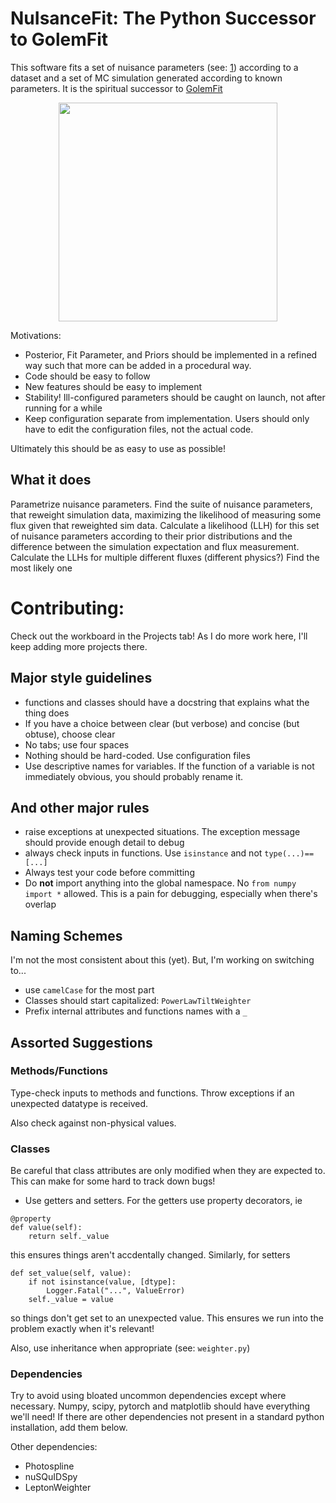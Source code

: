 # NuIsanceFit: The Python Successor to GolemFit

This software fits a set of nuisance parameters (see: [1](https://arxiv.org/abs/1909.01530)) according to a dataset and a set of MC simulation generated according to known parameters.
It is the spiritual successor to [GolemFit](https://github.com/icecube/GolemFit.)

<p align="center">
    <img src="https://user-images.githubusercontent.com/52141176/116719997-4f49d680-a9a1-11eb-9bc9-b550b13ba44f.png" width="350" height="350">
</p>
 
Motivations: 
 - Posterior, Fit Parameter, and Priors should be implemented in a refined way such that more can be added in a procedural way. 
 - Code should be easy to follow
 - New features should be easy to implement
 - Stability! Ill-configured parameters should be caught on launch, not after running for a while
 - Keep configuration separate from implementation. Users should only have to edit the configuration files, not the actual code. 

Ultimately this should be as easy to use as possible! 

## What it does

Parametrize nuisance parameters. 
Find the suite of nuisance parameters, that reweight simulation data, maximizing the likelihood of measuring some flux given that reweighted sim data. 
Calculate a likelihood (LLH) for this set of nuisance parameters according to their prior distributions and the difference between the simulation expectation and flux measurement. 
Calculate the LLHs for multiple different fluxes (different physics?)
Find the most likely one 

# Contributing:

Check out the workboard in the Projects tab! As I do more work here, I'll keep adding more projects there. 

## Major style guidelines 
 - functions and classes should have a docstring that explains what the thing does
 - If you have a choice between clear (but verbose) and concise (but obtuse), choose clear
 - No tabs; use four spaces
 - Nothing should be hard-coded. Use configuration files
 - Use descriptive names for variables. If the function of a variable is not immediately obvious, you should probably rename it. 

## And other major rules
 - raise exceptions at unexpected situations. The exception message should provide enough detail to debug 
 - always check inputs in functions. Use `isinstance` and not `type(...)==[...]` 
 - Always test your code before committing 
 - Do **not** import anything into the global namespace. No `from numpy import *` allowed. This is a pain for debugging, especially when there's overlap 


## Naming Schemes

I'm not the most consistent about this (yet). But, I'm working on switching to... 
 - use `camelCase` for the most part
 - Classes should start capitalized: `PowerLawTiltWeighter`
 - Prefix internal attributes and functions names with a `_`

## Assorted Suggestions

### Methods/Functions

Type-check inputs to methods and functions. 
Throw exceptions if an unexpected datatype is received. 

Also check against non-physical values. 

### Classes 

Be careful that class attributes are only modified when they are expected to. This can make for some hard to track down bugs!
 - Use getters and setters. For the getters use property decorators, ie 
```
@property
def value(self):
    return self._value
```
this ensures things aren't accdentally changed. Similarly, for setters 
```
def set_value(self, value):
    if not isinstance(value, [dtype]:
        Logger.Fatal("...", ValueError)
    self._value = value 
```
so things don't get set to an unexpected value. This ensures we run into the problem exactly when it's relevant! 

Also, use inheritance when appropriate (see: `weighter.py`) 

### Dependencies

Try to avoid using bloated uncommon dependencies except where necessary. Numpy, scipy, pytorch and matplotlib should have everything we'll need! If there are other dependencies not present in a standard python installation, add them below. 

Other dependencies:
 - Photospline 
 - nuSQuIDSpy
 - LeptonWeighter
